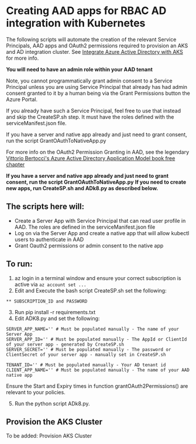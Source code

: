 # Creating AAD apps for RBAC AD integration with Kubernetes

The following scripts will automate the creation of the relevant Service Principals, AAD apps and OAuth2 permissions required to provision an
AKS and AD integration cluster. See [Integrate Azure Active Directory with AKS](https://docs.microsoft.com/en-us/azure/aks/aad-integration)
for more info.

**You will need to have an admin role within your AAD tenant**

Note, you cannot programmatically grant admin consent to a Service Principal unless you are using Service Principal that already has had admin consent granted to it by a human being via the Grant Permissions button the Azure Portal. 

If you already have such a Service Principal, feel free to use that instead and skip the CreateSP.sh step. It must have the roles defined with the serviceManifest.json file.

If you have a server and native app already and just need to grant consent, run the script GrantOAuthToNativeApp.py

For more info on the OAuth2 Permission Granting in AAD, see the legendary [Vittorio Bertocci's Azure Active Directory Application Model book free chapter](https://www.microsoftpressstore.com/articles/article.aspx?p=2473127&seqNum=2)

**If you have a server and native app already and just need to grant consent, run the script GrantOAuthToNativeApp.py**
**If you need to create new apps, run CreateSP.sh and ADk8.py as described below.**

## The scripts here will:

* Create a Server App with Service Principal that can read user profile in AAD. The roles are defined in the serviceManifest.json file
* Log on via the Server App and create a native app that will allow kubectl users to authenticate in AAD
* Grant Oauth2 permissions or admin consent to the native app

## To run:

1) az login in a terminal window and ensure your correct subscription is active via ```az account set ...```
2) Edit and Execute the bash script CreateSP.sh set the following:

```
** SUBSCRIPTION_ID and PASSWORD
```

3) Run pip install -r requirements.txt
4) Edit ADK8.py and set the following:
```
SERVER_APP_NAME='' # Must be populated manually - The name of your Server App
SERVER_APP_ID='' # Must be populated manually - The AppId or ClientId of your server app - generated by CreateSP.sh
SERVER_SECRET='' # Must be populated manually - The password or ClientSecret of your server app - manually set in CreateSP.sh

TENANT_ID='' # Must be populated manually - Your AD tenant id
CLIENT_APP_NAME='' # Must be populated manually - The name of your AAD native app
```
Ensure the Start and Expiry times in function grantOAuth2Permissions() are relevant to your policies.

5) Run the python script ADk8.py. 

## Provision the AKS Cluster


To be added: Provision AKS Cluster

